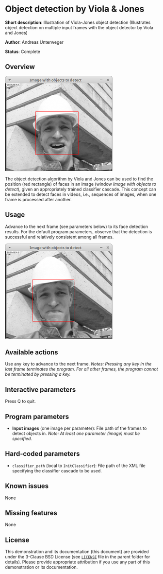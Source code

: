 Object detection by Viola & Jones
=================================

**Short description**: Illustration of Viola-Jones object detection (Illustrates object detection on multiple input frames with the object detector by Viola and Jones)

**Author**: Andreas Unterweger

**Status**: Complete

Overview
--------

![Screenshot](../screenshots/viola_jones.png)

The object detection algorithm by Viola and Jones can be used to find the position (red rectangle) of faces in an image (window *Image with objects to detect*), given an appropriately trained classifier cascade. This concept can be extended to detect faces in videos, i.e., sequences of images, when one frame is processed after another.

Usage
-----

Advance to the next frame (see parameters below) to its face detection results. For the default program parameters, observe that the detection is successful and relatively consistent among all frames.

![Screenshot after advancing to the tenth frame](../screenshots/viola_jones_10.png)

Available actions
-----------------

Use any key to advance to the next frame. *Notes: Pressing any key in the last frame terminates the program. For all other frames, the program cannot be terminated by pressing a key.*

Interactive parameters
----------------------

Press Q to quit.

Program parameters
------------------

* **Input images** (one image per parameter): File path of the frames to detect objects in. *Note: At least one parameter (image) must be specified.*

Hard-coded parameters
---------------------

* `classifier_path` (local to `InitClassifier`): File path of the XML file specifying the classifier cascade to be used.

Known issues
------------

None

Missing features
----------------

None

License
-------

This demonstration and its documentation (this document) are provided under the 3-Clause BSD License (see [`LICENSE`](../LICENSE) file in the parent folder for details). Please provide appropriate attribution if you use any part of this demonstration or its documentation.
